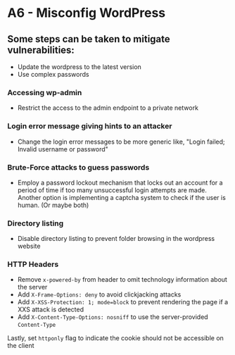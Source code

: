 # A6 - Misconfig WordPress

## Some steps can be taken to mitigate vulnerabilities:
- Update the wordpress to the latest version
- Use complex passwords

### Accessing wp-admin
- Restrict the access to the admin endpoint to a private network

### Login error message giving hints to an attacker
- Change the login error messages to be more generic like, "Login failed; Invalid username or password"

### Brute-Force attacks to guess passwords
- Employ a password lockout mechanism that locks out an account for a period of time if too many unsuccessful login attempts are made. Another option is implementing a captcha system to check if the user is human. (Or maybe both)

### Directory listing
- Disable directory listing to prevent folder browsing in the wordpress website

### HTTP Headers
- Remove `x-powered-by` from header to omit technology information about the server
- Add `X-Frame-Options: deny` to avoid clickjacking attacks
- Add `X-XSS-Protection: 1; mode=block` to prevent rendering the page if a XXS attack is detected
- Add `X-Content-Type-Options: nosniff` to use the server-provided `Content-Type`

Lastly, set `httponly` flag to indicate the cookie should not be accessible on the client
